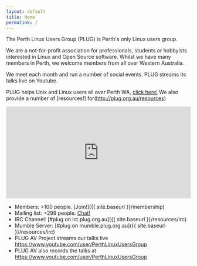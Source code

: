 ```yaml
---
layout: default
title: Home
permalink: /
---
```

The Perth Linux Users Group (PLUG) is Perth's only Linux users group.

We are a not-for-profit association for professionals, students or hobbyists interested in Linux and Open Source software. Whilst we have many members in Perth, we welcome members from all over Western Australia.

We meet each month and run a number of social events. PLUG streams its talks live on Youtube.

PLUG helps Unix and Linux users all over Perth WA, [click here!](http://plug.org.au/about)
We also provide a number of [resources!] for(http://plug.org.au/resources)

<iframe src="https://www.google.com/calendar/embed?showTitle=0&amp;showNav=0&amp;showDate=0&amp;showPrint=0&amp;showTabs=0&amp;showCalendars=0&amp;mode=AGENDA&amp;height=200&amp;wkst=1&amp;bgcolor=%23FFFFFF&amp;src=president%40plug.org.au&amp;color=%23182C57&amp;ctz=Australia%2FPerth" style=" border-width:0 " width="100%" height="250" frameborder="0" scrolling="no"></iframe>

*   Members: >100 people. [Join!]({{ site.baseurl }}/membership)
*   Mailing list: >299 people. [Chat!](http://lists.plug.org.au/mailman/listinfo/plug)
*   IRC Channel: [#plug on irc.plug.org.au]({{ site.baseurl }}/resources/irc)
*   Mumble Server: [#plug on mumble.plug.org.au]({{ site.baseurl }}/resources/irc)
*   PLUG AV Project streams our talks live https://www.youtube.com/user/PerthLinuxUsersGroup
*   PLUG AV also records the talks at https://www.youtube.com/user/PerthLinuxUsersGroup
